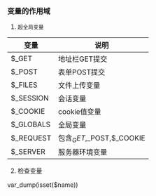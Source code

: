 ### 变量的作用域

1. `超全局变量`

| 变量      | 说明                      |
| --------- | ------------------------- |
| $_GET     | 地址栏GET提交             |
| $_POST    | 表单POST提交              |
| $_FILES   | 文件上传变量              |
| $_SESSION | 会话变量                  |
| $_COOKIE  | cookie值变量              |
| $_GLOBALS | 全局变量                  |
| $_REQUEST | 包含$_GET,$_POST,$_COOKIE |
| $_SERVER  | 服务器环境变量            |

2. 检查变量

var_dump(isset($name))

